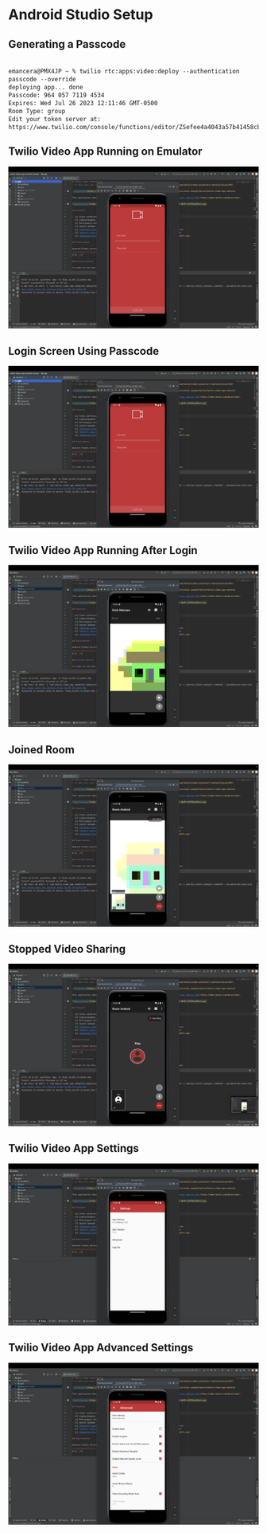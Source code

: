# Android Studio Setup


## Generating a Passcode

```

emancera@PMX4JP ~ % twilio rtc:apps:video:deploy --authentication passcode --override        
deploying app... done
Passcode: 964 057 7119 4534
Expires: Wed Jul 26 2023 12:11:46 GMT-0500
Room Type: group
Edit your token server at: https://www.twilio.com/console/functions/editor/ZSefee4a4043a57b41458cbe8945cf7339/environment/ZE5430e65a45cd4fcd07aeaf9dddeaf3e2/function/ZHb91a146cee6a5612e23602cc957b4e01 
```

## Twilio Video App Running on Emulator


![](Screenshots/AS_1.png)


## Login Screen Using Passcode


![](Screenshots/AS_1.png)


## Twilio Video App Running After Login 


![](Screenshots/AS_2.png)



## Joined Room 


![](Screenshots/AS_3.png)


## Stopped Video Sharing


![](Screenshots/AS_4.png)


## Twilio Video App Settings

![](Screenshots/AS_5.png)


## Twilio Video App Advanced Settings

![](Screenshots/AS_6.png)
